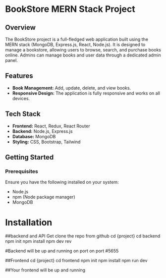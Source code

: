# BookStore MERN Stack Project

## Overview

The BookStore project is a full-fledged web application built using the MERN stack (MongoDB, Express.js, React, Node.js). It is designed to manage a bookstore, allowing users to browse, search, and purchase books online. Admins can manage books and user data through a dedicated admin panel.

## Features

- **Book Management:** Add, update, delete, and view books.
- **Responsive Design:** The application is fully responsive and works on all devices.

## Tech Stack

- **Frontend:** React, Redux, React Router
- **Backend:** Node.js, Express.js
- **Database:** MongoDB
- **Styling:** CSS, Bootstrap, Tailwind

## Getting Started

### Prerequisites

Ensure you have the following installed on your system:

- Node.js
- npm (Node package manager) 
- MongoDB

# Installation 
##backend and API 
Get clone the repo from github 
cd {project}
cd backend
npm init 
npm install 
npm dev rev

#Backend will be up and running on port on port #5655

##Frontend
cd {project}
cd frontend
npm init
npm install
npm run dev 

##Your frontend will be up and running


